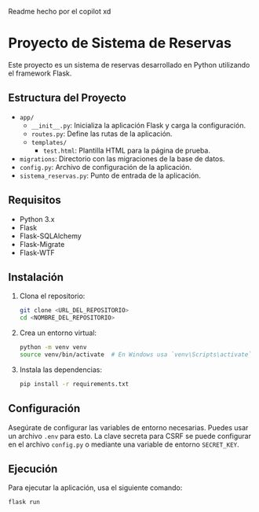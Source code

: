 Readme hecho por el copilot xd

# Proyecto de Sistema de Reservas

Este proyecto es un sistema de reservas desarrollado en Python utilizando el framework Flask.

## Estructura del Proyecto

- `app/`
  - `__init__.py`: Inicializa la aplicación Flask y carga la configuración.
  - `routes.py`: Define las rutas de la aplicación.
  - `templates/`
    - `test.html`: Plantilla HTML para la página de prueba.
- `migrations`: Directorio con las migraciones de la base de datos.
- `config.py`: Archivo de configuración de la aplicación.
- `sistema_reservas.py`: Punto de entrada de la aplicación.

## Requisitos

- Python 3.x
- Flask
- Flask-SQLAlchemy
- Flask-Migrate
- Flask-WTF

## Instalación

1. Clona el repositorio:
    ```sh
    git clone <URL_DEL_REPOSITORIO>
    cd <NOMBRE_DEL_REPOSITORIO>
    ```

2. Crea un entorno virtual:
    ```sh
    python -m venv venv
    source venv/bin/activate  # En Windows usa `venv\Scripts\activate`
    ```

3. Instala las dependencias:
    ```sh
    pip install -r requirements.txt
    ```

## Configuración

Asegúrate de configurar las variables de entorno necesarias. Puedes usar un archivo `.env` para esto. La clave secreta para CSRF se puede configurar en el archivo `config.py` o mediante una variable de entorno `SECRET_KEY`.

## Ejecución

Para ejecutar la aplicación, usa el siguiente comando:
```sh
flask run